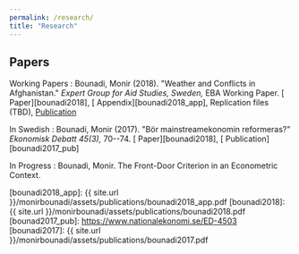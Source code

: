 ```yaml
---
permalink: /research/
title: "Research"
---
```


## Papers

Working Papers
  : Bounadi, Monir (2018). "Weather and Conflicts in Afghanistan." *Expert Group for Aid Studies, Sweden,*  EBA Working Paper. [<i class="fas fa-file-pdf"></i> Paper][bounadi2018], [<i class="fas fa-file-pdf"></i> Appendix][bounadi2018_app], Replication files (TBD), [<i class="fas fa-link"></i> Publication][bounadi2018_pub]

In Swedish
  : Bounadi, Monir (2017). "Bör mainstreamekonomin reformeras?" *Ekonomisk Debatt 45(3),* 70--74. [<i class="fas fa-file-pdf"></i> Paper][bounadi2018], [<i class="fas fa-link"></i> Publication][bounadi2017_pub]

In Progress
  : Bounadi, Monir. The Front-Door Criterion in an Econometric Context.

[bounadi2018_pub]: https://eba.se/rapporter/weather-and-conflicts-in-afghanistan/7035/
[bounadi2018_app]: {{ site.url }}/monirbounadi/assets/publications/bounadi2018_app.pdf
[bounadi2018]: {{ site.url }}/monirbounadi/assets/publications/bounadi2018.pdf
[bounad2017_pub]: https://www.nationalekonomi.se/ED-4503
[bounadi2017]: {{ site.url }}/monirbounadi/assets/publications/bounadi2017.pdf
